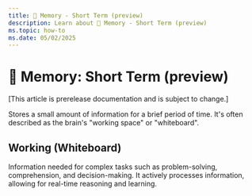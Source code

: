 ```yaml
---
title: 📓 Memory - Short Term (preview)
description: Learn about 📓 Memory - Short Term (preview)
ms.topic: how-to
ms.date: 05/02/2025
---
```


# 📓 Memory: Short Term (preview)

[This article is prerelease documentation and is subject to change.]

Stores a small amount of information for a brief period of time.
It's often described as the brain's "working space" or "whiteboard".

## Working (Whiteboard)

Information needed for complex tasks such as problem-solving, comprehension, and decision-making.
It actively processes information, allowing for real-time reasoning and learning.